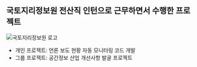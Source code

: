 ## 국토지리정보원 전산직 인턴으로 근무하면서 수행한 프로젝트
![국토지리정보원 로고](https://github.com/user-attachments/assets/e272fe1c-fc1a-4201-a946-d8bcee2ce481)
* 개인 프로젝트: 언론 보도 현황 자동 모니터링 코드 개발
* 그룹 프로젝트: 공간정보 산업 개선사항 발굴 프로젝트
